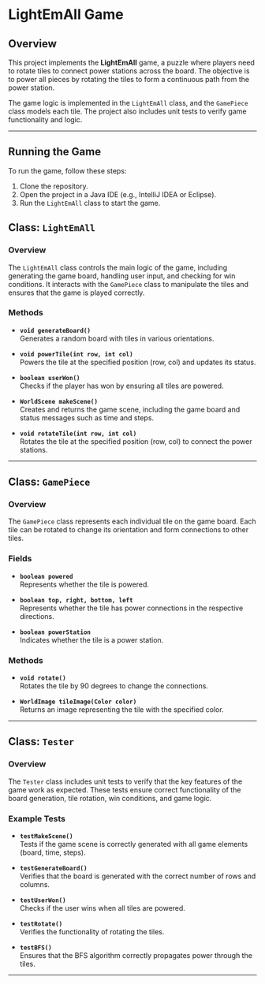 # LightEmAll Game

## Overview

This project implements the **LightEmAll** game, a puzzle where players need to rotate tiles to connect power stations across the board. The objective is to power all pieces by rotating the tiles to form a continuous path from the power station.

The game logic is implemented in the `LightEmAll` class, and the `GamePiece` class models each tile. The project also includes unit tests to verify game functionality and logic.

---

## Running the Game

To run the game, follow these steps:

1. Clone the repository.
2. Open the project in a Java IDE (e.g., IntelliJ IDEA or Eclipse).
3. Run the `LightEmAll` class to start the game.

## Class: `LightEmAll`

### Overview

The `LightEmAll` class controls the main logic of the game, including generating the game board, handling user input, and checking for win conditions. It interacts with the `GamePiece` class to manipulate the tiles and ensures that the game is played correctly.

### Methods

- **`void generateBoard()`**  
  Generates a random board with tiles in various orientations.

- **`void powerTile(int row, int col)`**  
  Powers the tile at the specified position (row, col) and updates its status.

- **`boolean userWon()`**  
  Checks if the player has won by ensuring all tiles are powered.

- **`WorldScene makeScene()`**  
  Creates and returns the game scene, including the game board and status messages such as time and steps.

- **`void rotateTile(int row, int col)`**  
  Rotates the tile at the specified position (row, col) to connect the power stations.

---

## Class: `GamePiece`

### Overview

The `GamePiece` class represents each individual tile on the game board. Each tile can be rotated to change its orientation and form connections to other tiles. 

### Fields

- **`boolean powered`**  
  Represents whether the tile is powered.

- **`boolean top, right, bottom, left`**  
  Represents whether the tile has power connections in the respective directions.

- **`boolean powerStation`**  
  Indicates whether the tile is a power station.

### Methods

- **`void rotate()`**  
  Rotates the tile by 90 degrees to change the connections.

- **`WorldImage tileImage(Color color)`**  
  Returns an image representing the tile with the specified color.

---

## Class: `Tester`

### Overview

The `Tester` class includes unit tests to verify that the key features of the game work as expected. These tests ensure correct functionality of the board generation, tile rotation, win conditions, and game logic.

### Example Tests

- **`testMakeScene()`**  
  Tests if the game scene is correctly generated with all game elements (board, time, steps).

- **`testGenerateBoard()`**  
  Verifies that the board is generated with the correct number of rows and columns.

- **`testUserWon()`**  
  Checks if the user wins when all tiles are powered.

- **`testRotate()`**  
  Verifies the functionality of rotating the tiles.

- **`testBFS()`**  
  Ensures that the BFS algorithm correctly propagates power through the tiles.

---



